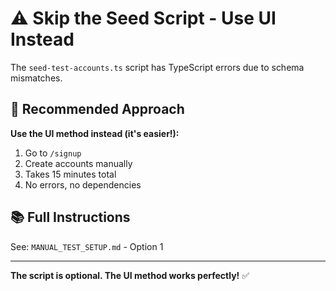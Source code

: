 # ⚠️ Skip the Seed Script - Use UI Instead

The `seed-test-accounts.ts` script has TypeScript errors due to schema mismatches.

## 🎯 Recommended Approach

**Use the UI method instead (it's easier!):**

1. Go to `/signup`
2. Create accounts manually
3. Takes 15 minutes total
4. No errors, no dependencies

## 📚 Full Instructions

See: `MANUAL_TEST_SETUP.md` - Option 1

---

**The script is optional. The UI method works perfectly!** ✅
